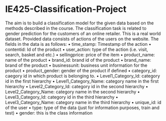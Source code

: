 # IE425-Classification-Project

The aim is to build a classification model for the given data based on the methods described in the
course. The classification task is related to gender prediction for the customers of an online retailer. This
is a real world dataset. Provided data consists of actions of the users on the website. The fields in the
data is as follows:
• time_stamp: Timestamp of the action
• contentid: Id of the product
• user_action: type of the action (i.e. visit, search, basket and etc.)
• sellingprice: price of the item
• product_name: name of the product
• brand_id: brand id of the product
• brand_name: brand of the product
• businessunit: business unit information for the product
• product_gender: gender of the product if defined
• category_id: caegory id in which product is belonging to.
• Level1_Category_Id: category id in the first hierarchy
• Level1_Category_Name: category name in the first hierarchy
• Level2_Category_Id: category id in the second hierarchy
• Level2_Category_Name: category name in the second hierarchy
• Level3_Category_Id: category id in the third hierarchy
• Level3_Category_Name: category name in the third hierarchy
• unique_id: id of the user
• type: type of the data (just for information purposes, train and test)
• gender: this is the class information
